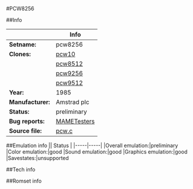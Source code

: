 #PCW8256

##Info

||Info|
|-----|-----|
|**Setname:**|pcw8256
|**Clones:**|[pcw10](pcw10.md)
||[pcw8512](pcw8512.md)
||[pcw9256](pcw9256.md)
||[pcw9512](pcw9512.md)
|**Year:**|1985
|**Manufacturer:**|Amstrad plc
|**Status:**|preliminary
|**Bug reports:**|[MAMETesters](http://mametesters.org/view_all_set.php?type=1&temporary=y&search=pcw.c)
|**Source file:**|[pcw.c](https://github.com/mamedev/mame/blob/master/src/mess/drivers/pcw.c)

##Emulation info
|| Status |
|-----|-----|
|Overall emulation:|preliminary
|Color emulation:|good
|Sound emulation:|good
|Graphics emulation:|good
|Savestates:|unsupported

##Tech info

##Romset info

<!--- START OF EDITED COMMENT DO NOT TOUCH TEXT ABOVE-->
